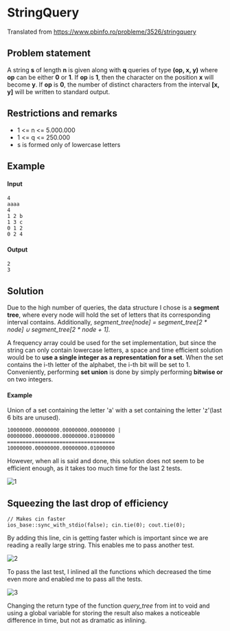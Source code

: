 # StringQuery

Translated from https://www.pbinfo.ro/probleme/3526/stringquery

## Problem statement

A string **s** of length **n** is given along with **q** queries of type **(op, x, y)**
where **op** can be either **0** or **1**. If **op** is **1**, then the character on
the position **x** will become **y**. If **op** is **0**, the number of distinct
characters from the interval **[x, y]** will be written to standard output.

## Restrictions and remarks

* 1 <= n <= 5.000.000
* 1 <= q <= 250.000
* s is formed only of lowercase letters

## Example

#### Input
```
4
aaaa
4
1 2 b
1 3 c
0 1 2
0 2 4
```

#### Output
```
2
3
```


## Solution

Due to the high number of queries, the data structure I chose is a **segment tree**, where every node will hold the set of letters that its corresponding interval contains.
Additionally, *segment_tree[node] = segment_tree[2 * node] ∪ segment_tree[2 * node + 1]*.

A frequency array could be used for the set implementation, but since the string can only contain lowercase letters, a space and time efficient solution would be to **use a
single integer as a representation for a set**. When the set contains the i-th letter of the alphabet, the i-th bit will be set to 1. Conveniently, performing **set union**
is done by simply performing **bitwise or** on two integers.

#### Example

Union of a set containing the letter 'a' with a set containing the letter 'z'(last 6 bits are unused).
```
10000000.00000000.00000000.00000000 |
00000000.00000000.00000000.01000000
===================================
10000000.00000000.00000000.01000000
```

However, when all is said and done, this solution does not seem to be efficient enough, as it takes too much time for the last 2 tests.

![1](https://user-images.githubusercontent.com/79721547/120254596-dc2ecb00-c292-11eb-98aa-07ca9c5f9322.png)

## Squeezing the last drop of efficiency

```
// Makes cin faster
ios_base::sync_with_stdio(false); cin.tie(0); cout.tie(0);
```

By adding this line, cin is getting faster which is important since we are reading a really large string. This enables me to pass another test.

![2](https://user-images.githubusercontent.com/79721547/120254856-6d9e3d00-c293-11eb-9ede-f2aae353f423.png)

To pass the last test, I inlined all the functions which decreased the time even more and enabled me to pass all the tests.

![3](https://user-images.githubusercontent.com/79721547/120255058-cc63b680-c293-11eb-8bd1-932367b7dc12.png)

Changing the return type of the function *query_tree* from int to void and using a global variable for storing the result also makes a noticeable difference in time,
but not as dramatic as inlining.

